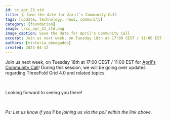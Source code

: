 ```yaml
---
id: cc_apr_23_std
title: 🗓 Save the date for April's Community Call
tags: [update, technology, news, community]
category: [foundation]
image: ./cc_apr_23_std.png
image_caption: Save the date for April's Community Call
excerpt: Join us next week, on Tuesday 18th at 17:00 CEST / 11:00 EST for April's Community Call! 
authors: [victoria_obeegadoo]
created: 2023-04-12
---
```


Join us next week, on Tuesday 18th at 17:00 CEST / 11:00 EST for [April's Community Call](https://forum.threefold.io/t/april-community-call-lets-talk-about-tf-grid-4/3886)! During this session, we will be going over updates regarding ThreeFold Grid 4.0 and related topics.

<br/>

Looking forward to seeing you there!

<br/>

_Ps: Let us know if you'll be joining us via the poll within the link above._